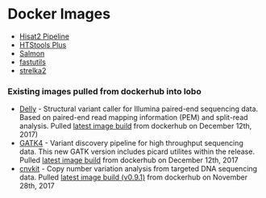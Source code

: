 # Docker Images 
* [Hisat2 Pipeline](https://github.com/mcfonseca-lab/docker/tree/master/hisat2pipeline)
* [HTStools Plus](https://github.com/mcfonseca-lab/docker/tree/master/htstools_plus)
* [Salmon](https://github.com/mcfonseca-lab/docker/tree/master/salmon)
* [fastutils](https://github.com/mcfonseca-lab/docker/tree/master/fastutils)
* [strelka2](https://github.com/mcfonseca-lab/docker/tree/master/strelka)

### Existing images pulled from dockerhub into lobo

* [Delly](https://github.com/dellytools/delly) - Structural variant caller for Illumina paired-end sequencing data. Based on paired-end read mapping information (PEM) and split-read analysis. Pulled [latest image build](https://hub.docker.com/r/dellytools/delly/) from dockerhub on December 12th, 2017)
* [GATK4](https://github.com/broadinstitute/gatk) - Variant discovery pipeline for high throughput sequencing data. This new GATK version includes picard utilites within the release.  Pulled [latest image build](https://hub.docker.com/r/broadinstitute/gatk/) from dockerhub on December 12th, 2017
* [cnvkit](https://github.com/etal/cnvkit) - Copy number variation analysis from targeted DNA sequencing data. Pulled [latest image build (v0.9.1)](https://hub.docker.com/r/etal/cnvkit/) from dockerhub on November 28th, 2017
